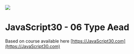 ![](https://javascript30.com/images/JS3-social-share.png)

# JavaScript30 - 06 Type Aead

Based on course available here [https://JavaScript30.com](https://JavaScript30.com)
